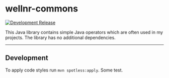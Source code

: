 # wellnr-commons

[![Development Release](https://github.com/cokeSchlumpf/wellnr-commons/actions/workflows/dev-release.yml/badge.svg?branch=main)](https://github.com/cokeSchlumpf/wellnr-commons/actions/workflows/dev-release.yml)

This Java library contains simple Java operators which are often used in my projects. The library has no additional dependencies.

---

## Development

To apply code styles run `mvn spotless:apply`. Some test.
